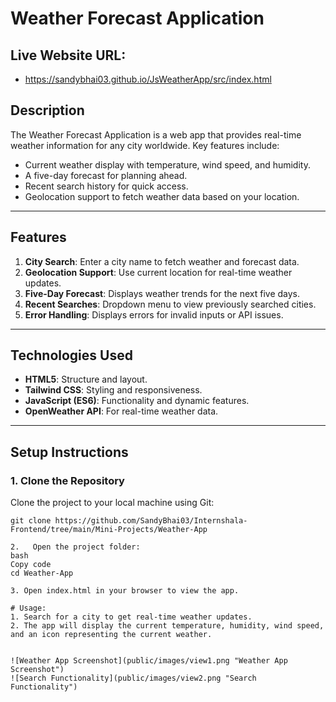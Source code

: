 # **Weather Forecast Application**

## Live Website URL:
-  https://sandybhai03.github.io/JsWeatherApp/src/index.html


## **Description**
The Weather Forecast Application is a web app that provides real-time weather information for any city worldwide. Key features include:
- Current weather display with temperature, wind speed, and humidity.
- A five-day forecast for planning ahead.
- Recent search history for quick access.
- Geolocation support to fetch weather data based on your location.

---

## **Features**
1. **City Search**: Enter a city name to fetch weather and forecast data.
2. **Geolocation Support**: Use current location for real-time weather updates.
3. **Five-Day Forecast**: Displays weather trends for the next five days.
4. **Recent Searches**: Dropdown menu to view previously searched cities.
5. **Error Handling**: Displays errors for invalid inputs or API issues.

---

## **Technologies Used**
- **HTML5**: Structure and layout.
- **Tailwind CSS**: Styling and responsiveness.
- **JavaScript (ES6)**: Functionality and dynamic features.
- **OpenWeather API**: For real-time weather data.

---

## **Setup Instructions**

### **1. Clone the Repository**
Clone the project to your local machine using Git:

```vscode
git clone https://github.com/SandyBhai03/Internshala-Frontend/tree/main/Mini-Projects/Weather-App

2.   Open the project folder:
bash
Copy code
cd Weather-App 

3. Open index.html in your browser to view the app.

# Usage:
1. Search for a city to get real-time weather updates.
2. The app will display the current temperature, humidity, wind speed, and an icon representing the current weather.


![Weather App Screenshot](public/images/view1.png "Weather App Screenshot")
![Search Functionality](public/images/view2.png "Search Functionality")
﻿



